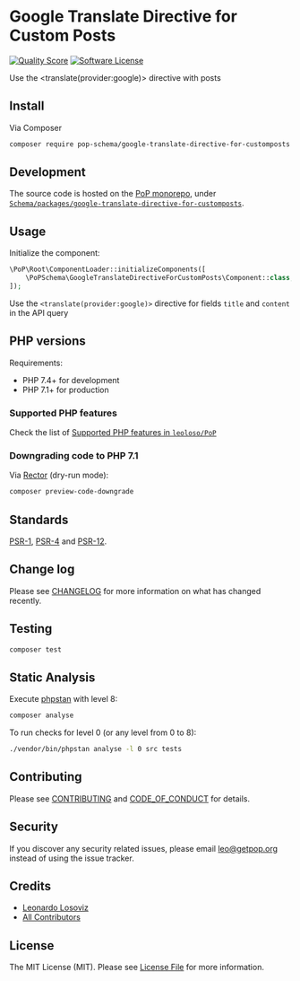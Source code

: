 # Google Translate Directive for Custom Posts

<!-- [![Build Status][ico-travis]][link-travis] -->
[![Quality Score][ico-code-quality]][link-code-quality]
[![Software License][ico-license]](LICENSE.md)

<!--
[![Latest Version on Packagist][ico-version]][link-packagist]
[![Coverage Status][ico-scrutinizer]][link-scrutinizer]
[![Total Downloads][ico-downloads]][link-downloads]
-->

Use the <translate(provider:google)> directive with posts

## Install

Via Composer

``` bash
composer require pop-schema/google-translate-directive-for-customposts
```

## Development

The source code is hosted on the [PoP monorepo](https://github.com/leoloso/PoP), under [`Schema/packages/google-translate-directive-for-customposts`](https://github.com/leoloso/PoP/tree/master/layers/Schema/packages/google-translate-directive-for-customposts).

## Usage

Initialize the component:

``` php
\PoP\Root\ComponentLoader::initializeComponents([
    \PoPSchema\GoogleTranslateDirectiveForCustomPosts\Component::class,
]);
```

Use the `<translate(provider:google)>` directive for fields `title` and `content` in the API query

## PHP versions

Requirements:

- PHP 7.4+ for development
- PHP 7.1+ for production

### Supported PHP features

Check the list of [Supported PHP features in `leoloso/PoP`](https://github.com/leoloso/PoP/#supported-php-features)

### Downgrading code to PHP 7.1

Via [Rector](https://github.com/rectorphp/rector) (dry-run mode):

```bash
composer preview-code-downgrade
```

## Standards

[PSR-1](https://www.php-fig.org/psr/psr-1), [PSR-4](https://www.php-fig.org/psr/psr-4) and [PSR-12](https://www.php-fig.org/psr/psr-12).

## Change log

Please see [CHANGELOG](CHANGELOG.md) for more information on what has changed recently.

## Testing

``` bash
composer test
```

## Static Analysis

Execute [phpstan](https://github.com/phpstan/phpstan) with level 8:

``` bash
composer analyse
```

To run checks for level 0 (or any level from 0 to 8):

``` bash
./vendor/bin/phpstan analyse -l 0 src tests
```

## Contributing

Please see [CONTRIBUTING](CONTRIBUTING.md) and [CODE_OF_CONDUCT](CODE_OF_CONDUCT.md) for details.

## Security

If you discover any security related issues, please email leo@getpop.org instead of using the issue tracker.

## Credits

- [Leonardo Losoviz][link-author]
- [All Contributors][link-contributors]

## License

The MIT License (MIT). Please see [License File](LICENSE.md) for more information.

[ico-version]: https://img.shields.io/packagist/v/pop-schema/google-translate-directive-for-customposts.svg?style=flat-square
[ico-license]: https://img.shields.io/badge/license-MIT-brightgreen.svg?style=flat-square
[ico-travis]: https://img.shields.io/travis/pop-schema/google-translate-directive-for-customposts/master.svg?style=flat-square
[ico-scrutinizer]: https://img.shields.io/scrutinizer/coverage/g/pop-schema/google-translate-directive-for-customposts.svg?style=flat-square
[ico-code-quality]: https://img.shields.io/scrutinizer/g/pop-schema/google-translate-directive-for-customposts.svg?style=flat-square
[ico-downloads]: https://img.shields.io/packagist/dt/pop-schema/google-translate-directive-for-customposts.svg?style=flat-square

[link-packagist]: https://packagist.org/packages/pop-schema/google-translate-directive-for-customposts
[link-travis]: https://travis-ci.org/pop-schema/google-translate-directive-for-customposts
[link-scrutinizer]: https://scrutinizer-ci.com/g/pop-schema/google-translate-directive-for-customposts/code-structure
[link-code-quality]: https://scrutinizer-ci.com/g/pop-schema/google-translate-directive-for-customposts
[link-downloads]: https://packagist.org/packages/pop-schema/google-translate-directive-for-customposts
[link-author]: https://github.com/leoloso
[link-contributors]: ../../../../../../contributors

